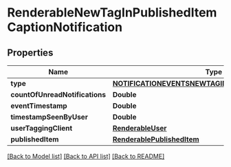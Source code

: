 # RenderableNewTagInPublishedItemCaptionNotification

## Properties
Name | Type | Description | Notes
------------ | ------------- | ------------- | -------------
**type** | [**NOTIFICATIONEVENTSNEWTAGINPUBLISHEDITEMCAPTION**](NOTIFICATIONEVENTSNEWTAGINPUBLISHEDITEMCAPTION.md) |  | 
**countOfUnreadNotifications** | **Double** |  | 
**eventTimestamp** | **Double** |  | 
**timestampSeenByUser** | **Double** |  | [optional] 
**userTaggingClient** | [**RenderableUser**](RenderableUser.md) |  | 
**publishedItem** | [**RenderablePublishedItem**](RenderablePublishedItem.md) |  | 

[[Back to Model list]](../README.md#documentation-for-models) [[Back to API list]](../README.md#documentation-for-api-endpoints) [[Back to README]](../README.md)


